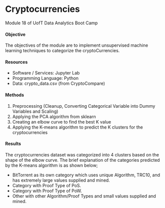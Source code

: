 # Cryptocurrencies
Module 18 of UofT Data Analytics Boot Camp

#### Objective
The objectives of the module are to implement unsupervised machine learning techniques to categorize the cryptoCurrencies.

#### Resources
* Software / Services: Jupyter Lab
* Programming Language: Python
* Data: crypto_data.csv (from CryptoCompare)

#### Methods
1. Preprocessing (Cleanup, Converting Categorical Variable into Dummy Variables and Scaling)
2. Applying the PCA algorithm from sklearn
3. Creating an elbow curve to find the best K value
4. Applying the K-means algorithm to predict the K clusters for the cryptocurrencies

#### Results
The cryptocurrencies dataset was categorized into 4 clusters based on the shape of the elbow curve.
The brief explanation of the categories predicted by the K-means algorithm is as shown below;

* BitTorrent as its own category which uses unique Algorithm, TRC10, and has extremely large values supplied and mined.
* Category with Proof Type of PoS. 
* Category with Proof Type of PoW.
* Other with other Algorithm/Proof Types and small values supplied and mined.